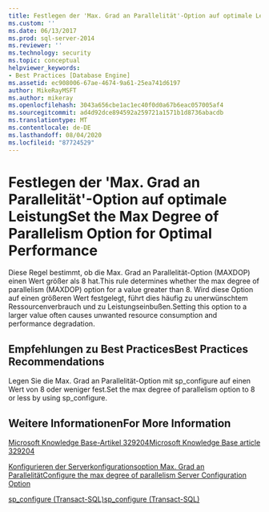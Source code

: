 ```yaml
---
title: Festlegen der 'Max. Grad an Parallelität'-Option auf optimale Leistung | Microsoft-Dokumentation
ms.custom: ''
ms.date: 06/13/2017
ms.prod: sql-server-2014
ms.reviewer: ''
ms.technology: security
ms.topic: conceptual
helpviewer_keywords:
- Best Practices [Database Engine]
ms.assetid: ec908006-67ae-4674-9a61-25ea741d6197
author: MikeRayMSFT
ms.author: mikeray
ms.openlocfilehash: 3043a656cbe1ac1ec40f0d0a67b6eac057005af4
ms.sourcegitcommit: ad4d92dce894592a259721a1571b1d8736abacdb
ms.translationtype: MT
ms.contentlocale: de-DE
ms.lasthandoff: 08/04/2020
ms.locfileid: "87724529"
---
```

# <a name="set-the-max-degree-of-parallelism-option-for-optimal-performance"></a><span data-ttu-id="0bca2-102">Festlegen der 'Max. Grad an Parallelität'-Option auf optimale Leistung</span><span class="sxs-lookup"><span data-stu-id="0bca2-102">Set the Max Degree of Parallelism Option for Optimal Performance</span></span>
  <span data-ttu-id="0bca2-103">Diese Regel bestimmt, ob die Max. Grad an Parallelität-Option (MAXDOP) einen Wert größer als 8 hat.</span><span class="sxs-lookup"><span data-stu-id="0bca2-103">This rule determines whether the max degree of parallelism (MAXDOP) option for a value greater than 8.</span></span> <span data-ttu-id="0bca2-104">Wird diese Option auf einen größeren Wert festgelegt, führt dies häufig zu unerwünschtem Ressourcenverbrauch und zu Leistungseinbußen.</span><span class="sxs-lookup"><span data-stu-id="0bca2-104">Setting this option to a larger value often causes unwanted resource consumption and performance degradation.</span></span>  
  
## <a name="best-practices-recommendations"></a><span data-ttu-id="0bca2-105">Empfehlungen zu Best Practices</span><span class="sxs-lookup"><span data-stu-id="0bca2-105">Best Practices Recommendations</span></span>  
 <span data-ttu-id="0bca2-106">Legen Sie die Max. Grad an Parallelität-Option mit sp_configure auf einen Wert von 8 oder weniger fest.</span><span class="sxs-lookup"><span data-stu-id="0bca2-106">Set the max degree of parallelism option to 8 or less by using sp_configure.</span></span>  
  
## <a name="for-more-information"></a><span data-ttu-id="0bca2-107">Weitere Informationen</span><span class="sxs-lookup"><span data-stu-id="0bca2-107">For More Information</span></span>  
 [<span data-ttu-id="0bca2-108">Microsoft Knowledge Base-Artikel 329204</span><span class="sxs-lookup"><span data-stu-id="0bca2-108">Microsoft Knowledge Base article 329204</span></span>](https://go.microsoft.com/fwlink/?linkid=117786)  
  
 [<span data-ttu-id="0bca2-109">Konfigurieren der Serverkonfigurationsoption Max. Grad an Parallelität</span><span class="sxs-lookup"><span data-stu-id="0bca2-109">Configure the max degree of parallelism Server Configuration Option</span></span>](../../database-engine/configure-windows/configure-the-max-degree-of-parallelism-server-configuration-option.md)  
  
 [<span data-ttu-id="0bca2-110">sp_configure &#40;Transact-SQL&#41;</span><span class="sxs-lookup"><span data-stu-id="0bca2-110">sp_configure &#40;Transact-SQL&#41;</span></span>](/sql/relational-databases/system-stored-procedures/sp-configure-transact-sql)  
  
  
